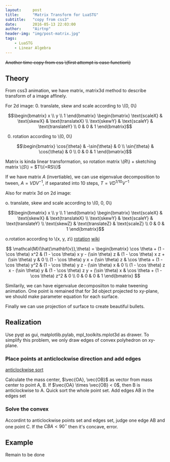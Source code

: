 ```yaml
---
layout:     post
title:      "Matrix Transform for LuaSTG"
subtitle:   "copy from css3"
date:       2016-05-13 22:03:00
author:     "Airtnp"
header-img: "img/post-matrix.jpg"
tags:
    - LuaSTG
    - Linear Algebra
---
```


<del>Another time copy from css \\(first attempt is ease function\\)</del>

## Theory

From css3 animation, we have matrix, matrix3d method to describe transform of a image affinely. 

For 2d image:
0. translate, skew and scale according to \\(0, 0\\)

$$\begin{bmatrix} x \\ y \\ 1 \end{bmatrix}  
\begin{bmatrix}
	\text{scaleX} & \text{skewX} & \text{translateX} \\
	\text{skewY} & \text{scaleY} & \text{translateY} \\
	0 & 0 & 1
 \end{bmatrix}$$

0. rotation according to \\(0, 0\\)

 $$\begin{bmatrix} 
	\cos{\theta} & -\sin{\theta} & 0 \\
	\sin{\theta} & \cos{\theta} & 0 \\
	0 & 0 & 1
 \end{bmatrix}$$

Matrix is kinda linear transformation, so rotation matrix \\($R$\\) + sketching matrix \\($S$\\) = $T\\(=RS\\)$

 If we have matrix $A$ (invertiable), we can use eigenvalue decomposition to tween, $A=VDV^{-1}$, if separated into 10 steps, $T = VD^{1/10}V^{-1}$

 Also for matrix 3d on 2d image:

o. translate, skew and scale according to \\(0, 0, 0\\)

$$\begin{bmatrix} x \\ y \\ 1 \end{bmatrix}  
\begin{bmatrix}
	\text{scaleX} & \text{skewX} & \text{translateX} \\
	\text{skewY} & \text{scaleY} & \text{translateY} \\
	\text{skewZ} & \text{translateZ} & \text{scaleZ} \\
	0 & 0 & 1
 \end{bmatrix}$$

o.rotation according to \\(x, y, z\\) [rotation](http://blog.csdn.net/harryhare/article/details/9195053) [wiki](https://zh.wikipedia.org/wiki/%E6%97%8B%E8%BD%AC%E7%9F%A9%E9%98%B5)

$$ \mathcal{M}(\hat{\mathbf{v}},\theta) = \begin{bmatrix}
   \cos \theta + (1 - \cos \theta) x^2
 & (1 - \cos \theta) x y - (\sin \theta) z 
 & (1 - \cos \theta) x z + (\sin \theta) y & 0 
\\
   (1 - \cos \theta) y x + (\sin \theta) z 
 & \cos \theta + (1 - \cos \theta) y^2
 & (1 - \cos \theta) y z - (\sin \theta) x & 0
\\
   (1 - \cos \theta) z x - (\sin \theta) y
 & (1 - \cos \theta) z y + (\sin \theta) x
 & \cos \theta + (1 - \cos \theta) z^2 & 0
 \\
 0 & 0 & 0 & 1
\end{bmatrix} $$

Similarily, we can have eigenvalue decomposiiton to make tweening animation. One point is remained that for 3d object projected to xy-plane, we should make parameter equation for each surface.

Finally we can use projection of surface to create beautiful bullets. 

## Realization

Use pyqt as gui, matplotlib.pylab, mpl_toolkits.mplot3d as drawer.
To simplify this problem, we only draw edges of convex polyhedron on xy-plane.

### Place points at anticlockwise direction and add edges

[anticlockwise sort](http://www.cnblogs.com/loveclumsybaby/p/3420795.html)

Calculate the mass center, $\vec{OA}, \vec{OB}$ as vector from mass center to point A, B. If $\vec{OA} \times \vec{OB} < 0$, then B is anticlockwise to A. Quick sort the whole point set. Add edges AB in the edges set

### Solve the convex

Accordint to anticlockwise points set and edges set, judge one edge AB and one point C. If the $CBA < 90^{\circ}$ then it's concave, error.

## Example

Remain to be done